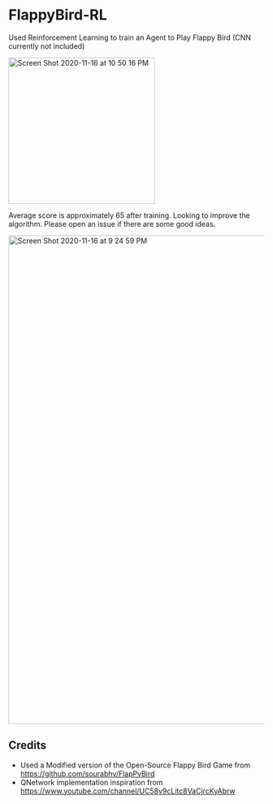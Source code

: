 # FlappyBird-RL
Used Reinforcement Learning to train an Agent to Play Flappy Bird (CNN currently not included)

<img width="288" alt="Screen Shot 2020-11-16 at 10 50 16 PM" src="https://user-images.githubusercontent.com/37857112/99344554-5dc28c80-285e-11eb-8177-6e766359ce0d.png">

Average score is approximately 65 after training. Looking to improve the algorithm. Please open an issue if there are some good ideas.

<img width="962" alt="Screen Shot 2020-11-16 at 9 24 59 PM" src="https://user-images.githubusercontent.com/37857112/99344606-75017a00-285e-11eb-9a6f-face7ebca2e1.png">



## Credits
- Used a Modified version of the Open-Source Flappy Bird Game from https://github.com/sourabhv/FlapPyBird
- QNetwork implementation inspiration from https://www.youtube.com/channel/UC58v9cLitc8VaCjrcKyAbrw
